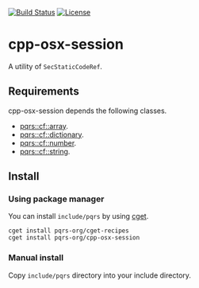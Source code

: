[![Build Status](https://travis-ci.org/pqrs-org/cpp-osx-session.svg?branch=master)](https://travis-ci.org/pqrs-org/cpp-osx-session)
[![License](https://img.shields.io/badge/license-Boost%20Software%20License-blue.svg)](https://github.com/pqrs-org/cpp-osx-session/blob/master/LICENSE.md)

# cpp-osx-session

A utility of `SecStaticCodeRef`.

## Requirements

cpp-osx-session depends the following classes.

- [pqrs::cf::array](https://github.com/pqrs-org/cpp-cf-array).
- [pqrs::cf::dictionary](https://github.com/pqrs-org/cpp-cf-dictionary).
- [pqrs::cf::number](https://github.com/pqrs-org/cpp-cf-number).
- [pqrs::cf::string](https://github.com/pqrs-org/cpp-cf-string).

## Install

### Using package manager

You can install `include/pqrs` by using [cget](https://github.com/pfultz2/cget).

```shell
cget install pqrs-org/cget-recipes
cget install pqrs-org/cpp-osx-session
```

### Manual install

Copy `include/pqrs` directory into your include directory.
